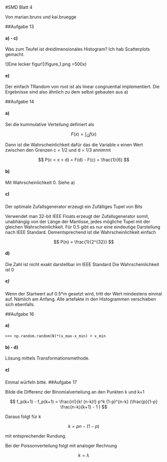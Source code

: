 #SMD Blatt 4

Von marian.bruns und kai.bruegge



##Aufgabe 13

#### a) - c)
Was zum Teufel ist dreidimensionales Histogram?
Ich hab Scatterplots gemacht.

![Eine lecker figur!](figure_1.png =500x)

#### e)
Der einfach TRandom von root ist als linear congruential implementiert. Die Ergebnisse sind also ähnlich zu dem selbst gebauten aus a)




##Aufgabe 14

#### a)
Sei die kummulative Verteilung definiert als

$$ F(x) = \int_{\Omega} f(x)$$


Dann ist die Wahrscheinlichkeit dafür das die Variable x einen Wert zwischen den Grenzen c = 1/2 und d = 1/3 annimmt

$$ P(c < x < d) = F(d) - F(c) = \frac{1}{6} $$

#### b) 

Mit Wahrscheinlichkeit 0. Siehe a)

##### c)
Der optimale Zufallsgenerator erzeugt ein Zufälliges Tupel von Bits

Verwendet man 32-bit IEEE Floats erzeugt der Zufallsgenerator somit, unabhängig von der Länge der Mantisse, jedes mögliche Tupel mit der gleichen Wahrscheinlichkeit.
Für 0.5 gibt es nur eine eindeutige Darstellung nach IEEE Standard. Dementsprechend ist die Wahrscheinlichkeit einfach 

$$ P(n) = \frac{1}{2^{32}} $$


#### d)

Die Zahl ist nicht exakt darstellbar im IEEE Standard
Die Wahrscheinlichkeit ist 0

##### e)

Wenn der Startwert auf 0.5*m gesetzt wird, tritt der Wert mindestens einmal auf. Nämlich am Anfang. Alle artefakte in den Histogrammen verschieben sich ebenfalls.

##Aufgabe 16

#### a)
	>>> np.random.random(N)*(x_max-x_min) + x_min

#### b) - d)

Lösung mittels Transformationsmethode. 

##### e)
Einmal würfeln bitte.
##Aufgabe 17

Bilde die Differenz der Binomialverteilung an den Punkten k und k+1

$$ f_p(k+1) - f_p(k+1) = \frac{n!}{k! (n-k)!} p^k (1-p)^{n-k}  (\frac{p}{1-p} \frac{n-k}{k+1}  - 1 ) $$ 

Daraus folgt für k

$$ k = pn - (1 - p) $$

mit entsprechender Rundung.

Bei der Poissonverteilung folgt mit analoger Rechnung

$$k = \lambda $$






